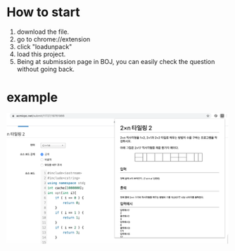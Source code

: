# How to start
1. download the file.
2. go to chrome://extension
3. click "loadunpack"
4. load this project.
5. Being at submission page in BOJ, you can easily check the question without going back.

# example
![alt text](https://github.com/jiwoo-choi/chrome_extension_bojhelper/blob/master/example.png "example")
